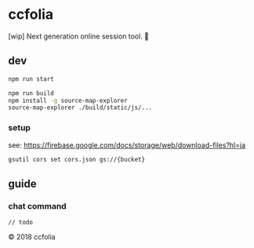 # ccfolia
[wip] Next generation online session tool. 🐓

## dev

```bash
npm run start
```

```bash
npm run build
npm install -g source-map-explorer
source-map-explorer ./build/static/js/...
```

### setup

see: https://firebase.google.com/docs/storage/web/download-files?hl=ja

```bash
gsutil cors set cors.json gs://{bucket}
```

## guide
### chat command
```
// todo
```


© 2018 ccfolia